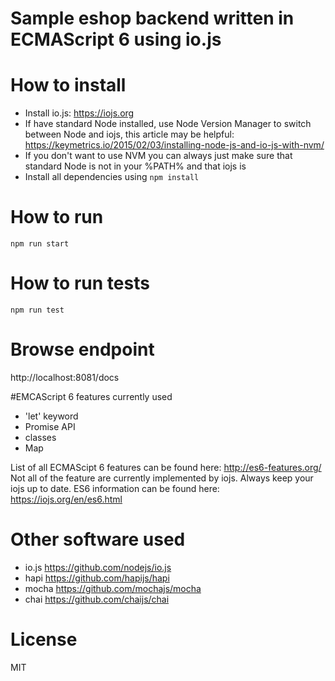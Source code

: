# Sample eshop backend written in ECMAScript 6 using io.js

# How to install
- Install io.js: https://iojs.org
- If have standard Node installed, use Node Version Manager to switch between Node and iojs, this article may be helpful: https://keymetrics.io/2015/02/03/installing-node-js-and-io-js-with-nvm/
- If you don't want to use NVM you can always just make sure that standard Node is not in your %PATH% and that iojs is
- Install all dependencies using ````npm install````

# How to run
````
npm run start
````

# How to run tests
````
npm run test
````

# Browse endpoint
http://localhost:8081/docs

#EMCAScript 6 features currently used
 - 'let' keyword
 - Promise API
 - classes
 - Map
 
List of all ECMAScipt 6 features can be found here: http://es6-features.org/
Not all of the feature are currently implemented by iojs. Always keep your iojs up to date. ES6 information can be found here: https://iojs.org/en/es6.html

# Other software used
* io.js https://github.com/nodejs/io.js
* hapi https://github.com/hapijs/hapi
* mocha https://github.com/mochajs/mocha
* chai https://github.com/chaijs/chai

# License 
MIT
